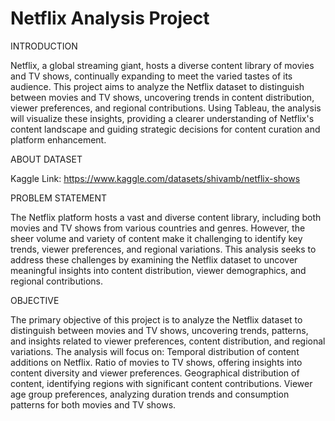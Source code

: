 # Netflix Analysis Project
INTRODUCTION

Netflix, a global streaming giant, hosts a diverse content library of movies and TV shows, continually expanding to meet the varied tastes of its audience. This project aims to analyze the Netflix dataset to distinguish between movies and TV shows, uncovering trends in content distribution, viewer preferences, and regional contributions. Using Tableau, the analysis will visualize these insights, providing a clearer understanding of Netflix's content landscape and guiding strategic decisions for content curation and platform enhancement.

ABOUT DATASET 

Kaggle Link: https://www.kaggle.com/datasets/shivamb/netflix-shows

PROBLEM STATEMENT

The Netflix platform hosts a vast and diverse content library, including both movies and TV shows from various countries and genres. However, the sheer volume and variety of content make it challenging to identify key trends, viewer preferences, and regional variations. This analysis seeks to address these challenges by examining the Netflix dataset to uncover meaningful insights into content distribution, viewer demographics, and regional contributions.

OBJECTIVE

The primary objective of this project is to analyze the Netflix dataset to distinguish between movies and TV shows, uncovering trends, patterns, and insights related to viewer preferences, content distribution, and regional variations. The analysis will focus on: Temporal distribution of content additions on Netflix. Ratio of movies to TV shows, offering insights into content diversity and viewer preferences. Geographical distribution of content, identifying regions with significant content contributions. Viewer age group preferences, analyzing duration trends and consumption patterns for both movies and TV shows.
